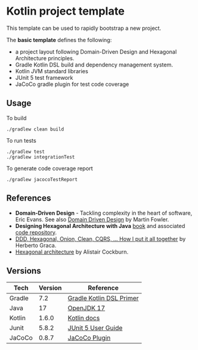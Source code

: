 # Kotlin project template

This template can be used to rapidly bootstrap a new project.

The **basic template** defines the following:
- a project layout following Domain-Driven Design and Hexagonal Architecture principles.
- Gradle Kotlin DSL build and dependency management system.
- Kotlin JVM standard libraries
- JUnit 5 test framework
- JaCoCo gradle plugin for test code coverage

## Usage

To build
```
./gradlew clean build
```
To run tests
```
./gradlew test
./gradlew integrationTest
```
To generate code coverage report
```
./gradlew jacocoTestReport
```

## References

- **Domain-Driven Design** - Tackling complexity in the heart of software, Eric Evans.
  See also [Domain Driven Design](https://martinfowler.com/bliki/DomainDrivenDesign.html) by Martin Fowler.
- **Designing Hexagonal Architecture with Java** [book](https://www.packtpub.com/product/designing-hexagonal-architecture-with-java-and-quarkus/9781801816489)
  and associated [code repository](https://github.com/PacktPublishing/Designing-Hexagonal-Architecture-with-Java).
- [DDD, Hexagonal, Onion, Clean, CQRS, ... How I put it all together](https://herbertograca.com/2017/11/16/explicit-architecture-01-ddd-hexagonal-onion-clean-cqrs-how-i-put-it-all-together/) by Herberto Graca.
- [Hexagonal architecture](https://alistair.cockburn.us/hexagonal-architecture/) by Alistair Cockburn.

## Versions

| Tech   | Version | Reference                                                                             |
|--------|---------|---------------------------------------------------------------------------------------|
| Gradle | 7.2     | [Gradle Kotlin DSL Primer](https://docs.gradle.org/current/userguide/kotlin_dsl.html) |
| Java   | 17      | [OpenJDK 17](https://openjdk.java.net/projects/jdk/17/)                               |
| Kotlin | 1.6.0   | [Kotlin docs](https://kotlinlang.org/docs/home.html)                                  |
| Junit  | 5.8.2   | [JUnit 5 User Guide](https://junit.org/junit5/docs/current/user-guide/)               |
| JaCoCo | 0.8.7   | [JaCoCo Plugin](https://docs.gradle.org/current/userguide/jacoco_plugin.html)         |
